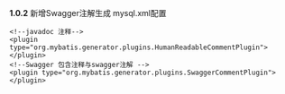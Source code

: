 **1.0.2**
新增Swagger注解生成
mysql.xml配置


    <!--javadoc 注释-->
    <plugin type="org.mybatis.generator.plugins.HumanReadableCommentPlugin"></plugin>
    <!--Swagger 包含注释与swagger注解 -->
    <plugin type="org.mybatis.generator.plugins.SwaggerCommentPlugin"></plugin>

